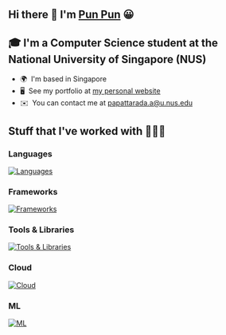## Hi there 👋  I'm [Pun Pun](https://punpun1643.tech) 😀


## 🎓 I'm a Computer Science student at the National University of Singapore (NUS)

* 🌍  I'm based in Singapore
* 🖥️  See my portfolio at [my personal website](https://punpun1643.me)
* ✉️  You can contact me at [papattarada.a@u.nus.edu](mailto:papattarada.a@u.nus.edu)

## Stuff that I've worked with 👩🏻‍💻
### Languages
[![Languages](https://skillicons.dev/icons?i=ts,cpp,java,python)](https://skillicons.dev)

### Frameworks
[![Frameworks](https://skillicons.dev/icons?i=nextjs,redux,vue,nodejs,express,fastapi,jest)](https://skillicons.dev)

### Tools & Libraries
[![Tools & Libraries](https://skillicons.dev/icons?i=tailwind,gitlab,docker,postgres,sqlite,pug,redis,sequelize,mongodb)](https://skillicons.dev)

### Cloud
[![Cloud](https://skillicons.dev/icons?i=aws)](https://skillicons.dev)

### ML
[![ML](https://skillicons.dev/icons?i=tensorflow)](https://skillicons.dev)
